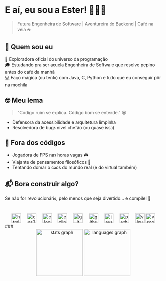 # E aí, eu sou a Ester! 👩‍💻🚀

> Futura Engenheira de Software | Aventureira do Backend | Café na veia ☕

## 🌟 Quem sou eu

🔎 Exploradora oficial do universo da programação  
🎓 Estudando pra ser aquela Engenheira de Software que resolve pepino antes do café da manhã  
💻 Faço mágica (ou tento) com Java, C, Python e tudo que eu conseguir pôr na mochila

## 🤓 Meu lema

> "Código ruim se explica. Código bom se entende." 😎

- Defensora da acessibilidade e arquitetura limpinha  
- Resolvedora de bugs nível chefão (ou quase isso)

## 🎯 Fora dos códigos

- Jogadora de FPS nas horas vagas 🎮  
- Viajante de pensamentos filosóficos 🧠  
- Tentando domar o caos do mundo real (e do virtual também)

## 📬 Bora construir algo?

Se não for revolucionário, pelo menos que seja divertido... e compile! 🚀

###

<br clear="both">

<div align="center">
  <img src="https://skillicons.dev/icons?i=html" height="30" alt="html5 logo"  />
  <img width="12" />
  <img src="https://skillicons.dev/icons?i=css" height="30" alt="css3 logo"  />
  <img width="12" />
  <img src="https://skillicons.dev/icons?i=c" height="30" alt="c logo"  />
  <img width="12" />
  <img src="https://skillicons.dev/icons?i=eclipse" height="30" alt="eclipseide logo"  />
  <img width="12" />
  <img src="https://skillicons.dev/icons?i=git" height="30" alt="git logo"  />
  <img width="12" />
  <img src="https://skillicons.dev/icons?i=github" height="30" alt="github logo"  />
  <img width="12" />
  <img src="https://skillicons.dev/icons?i=java" height="30" alt="java logo"  />
  <img width="12" />
  <img src="https://skillicons.dev/icons?i=py" height="30" alt="python logo"  />
  <img width="12" />
  <img src="https://skillicons.dev/icons?i=visualstudio" height="30" alt="visualstudio logo"  />
  <img src="https://skillicons.dev/icons?i=vscode" height="30" alt="vscode logo"  />
</div>
###

<br clear="both">

<div align="center">
  <img src="https://github-readme-stats.vercel.app/api?username=zorahmoon&hide_title=false&hide_rank=false&show_icons=true&include_all_commits=true&count_private=true&disable_animations=false&theme=dracula&locale=en&hide_border=false" height="150" alt="stats graph"  />
  <img src="https://github-readme-stats.vercel.app/api/top-langs?username=zorahmoon&locale=pt-br&hide_title=false&layout=compact&card_width=320&langs_count=5&theme=dracula&hide_border=false" height="150" alt="languages graph"  />
</div>

###
